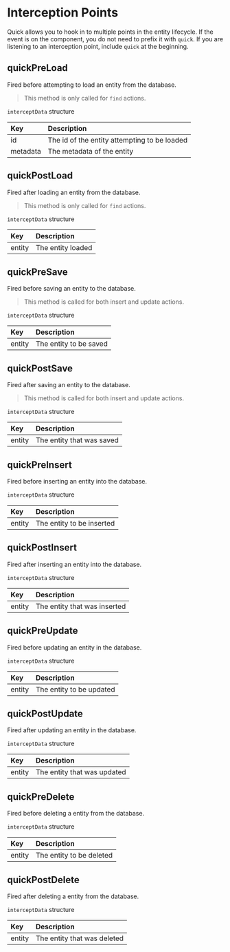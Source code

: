 # Interception Points

Quick allows you to hook in to multiple points in the entity lifecycle. If the
event is on the component, you do not need to prefix it with `quick`. If you are
listening to an interception point, include `quick` at the beginning.

## quickPreLoad

Fired before attempting to load an entity from the database.

> This method is only called for `find` actions.

`interceptData` structure

| Key      | Description                                  |
| :------- | :------------------------------------------- |
| id       | The id of the entity attempting to be loaded |
| metadata | The metadata of the entity                   |

## quickPostLoad

Fired after loading an entity from the database.

> This method is only called for `find` actions.

`interceptData` structure

| Key    | Description       |
| :----- | :---------------- |
| entity | The entity loaded |

## quickPreSave

Fired before saving an entity to the database.

> This method is called for both insert and update actions.

`interceptData` structure

| Key    | Description            |
| :----- | :--------------------- |
| entity | The entity to be saved |

## quickPostSave

Fired after saving an entity to the database.

> This method is called for both insert and update actions.

`interceptData` structure

| Key    | Description               |
| :----- | :------------------------ |
| entity | The entity that was saved |

## quickPreInsert

Fired before inserting an entity into the database.

`interceptData` structure

| Key    | Description               |
| :----- | :------------------------ |
| entity | The entity to be inserted |

## quickPostInsert

Fired after inserting an entity into the database.

`interceptData` structure

| Key    | Description                  |
| :----- | :--------------------------- |
| entity | The entity that was inserted |

## quickPreUpdate

Fired before updating an entity in the database.

`interceptData` structure

| Key    | Description              |
| :----- | :----------------------- |
| entity | The entity to be updated |

## quickPostUpdate

Fired after updating an entity in the database.

`interceptData` structure

| Key    | Description                 |
| :----- | :-------------------------- |
| entity | The entity that was updated |

## quickPreDelete

Fired before deleting a entity from the database.

`interceptData` structure

| Key    | Description              |
| :----- | :----------------------- |
| entity | The entity to be deleted |

## quickPostDelete

Fired after deleting a entity from the database.

`interceptData` structure

| Key    | Description                 |
| :----- | :-------------------------- |
| entity | The entity that was deleted |
